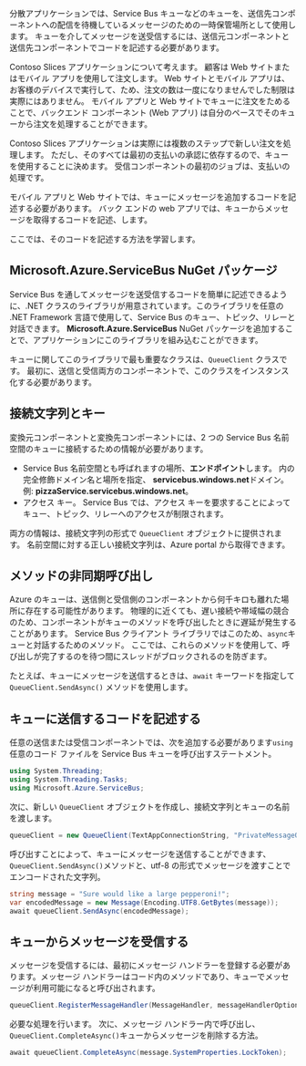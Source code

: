 分散アプリケーションでは、Service Bus キューなどのキューを、送信先コンポーネントへの配信を待機しているメッセージのための一時保管場所として使用します。 キューを介してメッセージを送受信するには、送信元コンポーネントと送信先コンポーネントでコードを記述する必要があります。

Contoso Slices アプリケーションについて考えます。 顧客は Web サイトまたはモバイル アプリを使用して注文します。 Web サイトとモバイル アプリは、お客様のデバイスで実行して、ため、注文の数は一度になりませんでした制限は実際にはありません。 モバイル アプリと Web サイトでキューに注文をためることで、バックエンド コンポーネント (Web アプリ) は自分のペースでそのキューから注文を処理することができます。

Contoso Slices アプリケーションは実際には複数のステップで新しい注文を処理します。 ただし、そのすべては最初の支払いの承認に依存するので、キューを使用することに決めます。 受信コンポーネントの最初のジョブは、支払いの処理です。

モバイル アプリと Web サイトでは、キューにメッセージを追加するコードを記述する必要があります。 バック エンドの web アプリでは、キューからメッセージを取得するコードを記述、します。

ここでは、そのコードを記述する方法を学習します。

## <a name="the-microsoftazureservicebus-nuget-package"></a>Microsoft.Azure.ServiceBus NuGet パッケージ

Service Bus を通してメッセージを送受信するコードを簡単に記述できるように、.NET クラスのライブラリが用意されています。このライブラリを任意の .NET Framework 言語で使用して、Service Bus のキュー、トピック、リレーと対話できます。 **Microsoft.Azure.ServiceBus** NuGet パッケージを追加することで、アプリケーションにこのライブラリを組み込むことができます。

キューに関してこのライブラリで最も重要なクラスは、`QueueClient` クラスです。 最初に、送信と受信両方のコンポーネントで、このクラスをインスタンス化する必要があります。

## <a name="connection-strings-and-keys"></a>接続文字列とキー

変換元コンポーネントと変換先コンポーネントには、2 つの Service Bus 名前空間のキューに接続するための情報が必要があります。

- Service Bus 名前空間とも呼ばれますの場所、**エンドポイント**します。 内の完全修飾ドメイン名と場所を指定、 **servicebus.windows.net**ドメイン。 例: **pizzaService.servicebus.windows.net**。
- アクセス キー。 Service Bus では、アクセス キーを要求することによってキュー、トピック、リレーへのアクセスが制限されます。

両方の情報は、接続文字列の形式で `QueueClient` オブジェクトに提供されます。 名前空間に対する正しい接続文字列は、Azure portal から取得できます。

## <a name="calling-methods-asynchronously"></a>メソッドの非同期呼び出し

Azure のキューは、送信側と受信側のコンポーネントから何千キロも離れた場所に存在する可能性があります。 物理的に近くても、遅い接続や帯域幅の競合のため、コンポーネントがキューのメソッドを呼び出したときに遅延が発生することがあります。 Service Bus クライアント ライブラリではこのため、`async`キューと対話するためのメソッド。 ここでは、これらのメソッドを使用して、呼び出しが完了するのを待つ間にスレッドがブロックされるのを防ぎます。

たとえば、キューにメッセージを送信するときは、`await` キーワードを指定して `QueueClient.SendAsync()` メソッドを使用します。

## <a name="write-code-that-sends-to-queues"></a>キューに送信するコードを記述する 

任意の送信または受信コンポーネントでは、次を追加する必要があります`using`任意のコード ファイルを Service Bus キューを呼び出すステートメント。

```C#
using System.Threading;
using System.Threading.Tasks;
using Microsoft.Azure.ServiceBus;
```

次に、新しい `QueueClient` オブジェクトを作成し、接続文字列とキューの名前を渡します。

```C#
queueClient = new QueueClient(TextAppConnectionString, "PrivateMessageQueue");
```

呼び出すことによって、キューにメッセージを送信することができます、`QueueClient.SendAsync()`メソッドと、utf-8 の形式でメッセージを渡すことでエンコードされた文字列。

```C#
string message = "Sure would like a large pepperoni!";
var encodedMessage = new Message(Encoding.UTF8.GetBytes(message));
await queueClient.SendAsync(encodedMessage);
```

## <a name="receive-messages-from-queue"></a>キューからメッセージを受信する

メッセージを受信するには、最初にメッセージ ハンドラーを登録する必要があります。メッセージ ハンドラーはコード内のメソッドであり、キューでメッセージが利用可能になると呼び出されます。

```C#
queueClient.RegisterMessageHandler(MessageHandler, messageHandlerOptions);
```

必要な処理を行います。 次に、メッセージ ハンドラー内で呼び出し、`QueueClient.CompleteAsync()`キューからメッセージを削除する方法。

```C#
await queueClient.CompleteAsync(message.SystemProperties.LockToken);
```
    